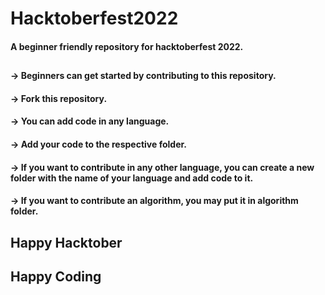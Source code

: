# Hacktoberfest2022
#### A beginner friendly repository for hacktoberfest 2022.
## 

#### -> Beginners can get started by contributing to this repository.
#### -> Fork this repository.
#### -> You can add code in any language.
#### -> Add your code to the respective folder.
#### -> If you want to contribute in any other language, you can create a new folder with the name of your language and add code to it.
#### -> If you want to contribute an algorithm, you may put it in algorithm folder.
##

## Happy Hacktober
## Happy Coding
